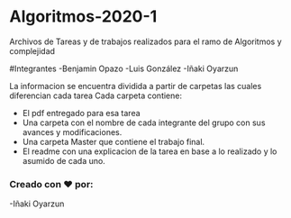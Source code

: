 # Algoritmos-2020-1
Archivos de Tareas y de trabajos realizados para el ramo de Algoritmos y complejidad  

#Integrantes
 -Benjamin Opazo
 -Luis González
 -Iñaki Oyarzun

La informacion se encuentra dividida a partir de carpetas las cuales diferencian cada tarea
Cada carpeta contiene:
- El pdf entregado para esa tarea
- Una carpeta con el nombre de cada integrante del grupo con sus avances y modificaciones.
- Una carpeta Master que contiene el trabajo final.
- El readme con una explicacion de la tarea en base a lo realizado y lo asumido de cada uno.

### Creado con ❤ por:
-Iñaki Oyarzun
